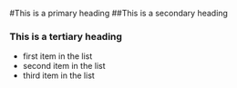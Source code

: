 #This is a primary heading
##This is a secondary heading
### This is a tertiary heading

* first item in the list
* second item in the list
* third item in the list

